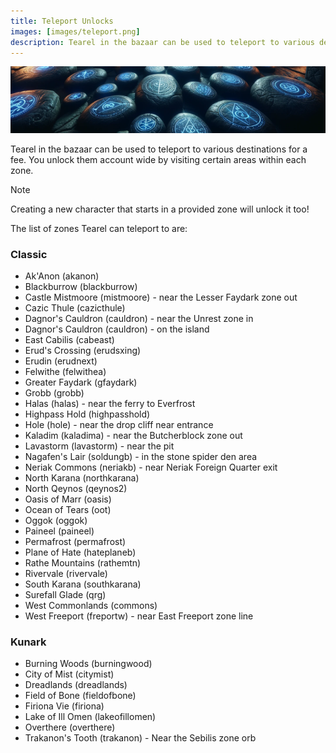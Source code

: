 ```yaml
---
title: Teleport Unlocks
images: [images/teleport.png]
description: Tearel in the bazaar can be used to teleport to various destinations for a fee. This page lists all locations unlockable.
---
```


![Teleport](images/teleport.png)

Tearel in the bazaar can be used to teleport to various destinations for a fee. You unlock them account wide by visiting certain areas within each zone.

> [!note]
> Creating a new character that starts in a provided zone will unlock it too!

The list of zones Tearel can teleport to are:

### Classic

* Ak'Anon (akanon)
* Blackburrow (blackburrow)
* Castle Mistmoore (mistmoore) - near the Lesser Faydark zone out
* Cazic Thule (cazicthule)
* Dagnor's Cauldron (cauldron) - near the Unrest zone in
* Dagnor's Cauldron (cauldron) - on the island
* East Cabilis (cabeast)
* Erud's Crossing (erudsxing)
* Erudin (erudnext)
* Felwithe (felwithea)
* Greater Faydark (gfaydark)
* Grobb (grobb)
* Halas (halas) - near the ferry to Everfrost
* Highpass Hold (highpasshold)
* Hole (hole) - near the drop cliff near entrance
* Kaladim (kaladima) - near the Butcherblock zone out
* Lavastorm (lavastorm) - near the pit
* Nagafen's Lair (soldungb) - in the stone spider den area
* Neriak Commons (neriakb) - near Neriak Foreign Quarter exit
* North Karana (northkarana)
* North Qeynos (qeynos2)
* Oasis of Marr (oasis)
* Ocean of Tears (oot)
* Oggok (oggok)
* Paineel (paineel)
* Permafrost (permafrost)
* Plane of Hate (hateplaneb)
* Rathe Mountains (rathemtn)
* Rivervale (rivervale)
* South Karana (southkarana)
* Surefall Glade (qrg)
* West Commonlands (commons)
* West Freeport (freportw) - near East Freeport zone line

### Kunark

* Burning Woods (burningwood)
* City of Mist (citymist)
* Dreadlands (dreadlands)
* Field of Bone (fieldofbone)
* Firiona Vie (firiona)
* Lake of Ill Omen (lakeofillomen)
* Overthere (overthere)
* Trakanon's Tooth (trakanon) - Near the Sebilis zone orb
